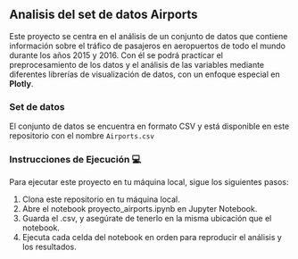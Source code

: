 ## Analisis del set de datos **Airports**

Este proyecto se centra en el análisis de un conjunto de datos que contiene información sobre el tráfico de pasajeros en aeropuertos de todo el mundo durante los años 2015 y 2016. Con él se podrá practicar el preprocesamiento de los datos y el análisis de las variables mediante diferentes librerías de visualización de datos, con un enfoque especial en **Plotly**.

### Set de datos 

El conjunto de datos se encuentra en formato CSV y está disponible en este repositorio con el nombre ``Airports.csv``

### Instrucciones de Ejecución 💻

Para ejecutar este proyecto en tu máquina local, sigue los siguientes pasos:

1. Clona este repositorio en tu máquina local.
2. Abre el notebook proyecto_airports.ipynb en Jupyter Notebook.
3. Guarda el .csv, y asegúrate de tenerlo en la misma ubicación que el notebook.
3. Ejecuta cada celda del notebook en orden para reproducir el análisis y los resultados.